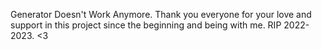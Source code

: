 Generator Doesn't Work Anymore.
Thank you everyone for your love and support in this project since the beginning and being with me.
RIP 2022-2023.
<3

